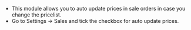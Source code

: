 - This module allows you to auto update prices in sale orders in case
  you change the pricelist.
- Go to Settings -\> Sales and tick the checkbox for auto update prices.
